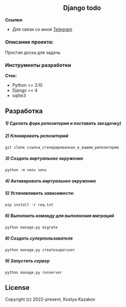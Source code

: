 <h2 align="center">Django todo</h2>


**Ссылки**:
- Для связи со мной [Telegram](https://t.me/kazakovqq)


### Описание проекта:
Простая доска для задачь


### Инструменты разработки

**Стек:**
- Python >= 3.10
- Django >= 4
- sqlite3

## Разработка

##### 1) Сделать форк репозитория и поставить звездочку)

##### 2) Клонировать репозиторий

    git clone ссылка_сгенерированная_в_вашем_репозитории

##### 3) Создать виртуальное окружение

    python -m venv venv
    
##### 4) Активировать виртуальное окружение

##### 5) Устанавливить зависимости:

    pip install -r req.txt

##### 6) Выполнить команду для выполнения миграций

    python manage.py migrate
    
##### 8) Создать суперпользователя

    python manage.py createsuperuser
    
##### 9) Запустить сервер

    python manage.py runserver

## License



Copyright (c) 2022-present, Kostya Kazakov

